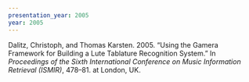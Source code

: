 ```yaml
---
presentation_year: 2005
year: 2005
---
```


Dalitz, Christoph, and Thomas Karsten. 2005. “Using the Gamera Framework for Building a Lute Tablature Recognition System.” In <i>Proceedings of the Sixth International Conference on Music Information Retrieval (ISMIR)</i>, 478–81. at London, UK.